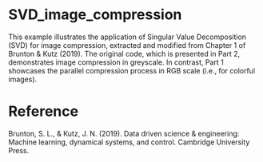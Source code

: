 # SVD_image_compression

This example illustrates the application of Singular Value Decomposition (SVD) for image compression, extracted and modified from Chapter 1 of Brunton & Kutz (2019). The original code, which is presented in Part 2, demonstrates image compression in greyscale. In contrast, Part 1 showcases the parallel compression process in RGB scale (i.e., for colorful images).


# Reference
Brunton, S. L., & Kutz, J. N. (2019). Data driven science & engineering: Machine learning, dynamical systems, and control. Cambridge University Press.
